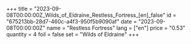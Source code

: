 +++
title = "2023-09-08T00:00:00Z_Wilds_of_Eldraine_Restless_Fortress_[en]_false"
id = "675213bb-28d7-460c-a4f3-950f5b9090af"
date = "2023-09-08T00:00:00Z"
name = "Restless Fortress"
lang = ["en"]
price = "0.53"
quantity = 4
foil = false
set = "Wilds of Eldraine"
+++
